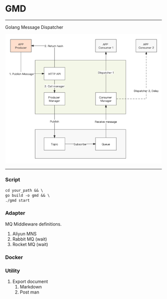 # GMD

----

Golang Message Dispatcher

![Work flow](./docs/work-flow.png)

----

### Script

```shell
cd your_path && \
go build -o gmd && \
./gmd start
```

### Adapter

MQ Middleware definitions.

1. Aliyun MNS
2. Rabbit MQ (wait)
3. Rocket MQ (wait)



### Docker

### Utility

1. Export document
    1. Markdown
    2. Post man


